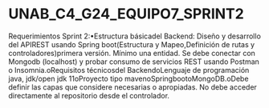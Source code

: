 # UNAB_C4_G24_EQUIPO7_SPRINT2
Requerimientos Sprint 2:•Estructura básicadel  Backend: Diseño  y  desarrollo  del  APIREST usando Spring  boot(Estructura y Mapeo,Definición de rutas y controladores)primera versión. Mínimo una entidad. Se debe  conectar  con  Mongodb  (localhost)  y  probar  consumo  de  servicios  REST  usando  Postman  o Insomnia.oRequisitos técnicosdel BackendoLenguaje de programación java, jdk/open jdk 11oProyecto tipo mavenoSpringbootoMongoDB.oDebe   definir   las   capas   que   considere   necesarias   o   apropiadas. No   debe   acceder directamente al repositorio desde el controlador.
